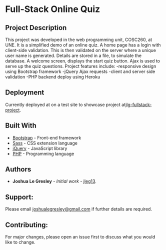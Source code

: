 # Full-Stack Online Quiz

## Project Description

This project was developed in the web programming unit, COSC260, at UNE. It is a simplified demo of an online quiz. A home page has a login with client-side validation. This is then validated on the server where a unique user name is generated. Details are stored in a file, to simulate the database. A welcome screen, displays the start quiz button. Ajax is used to serve up the quiz questions. Project features include:
  -responsive design using Bootstrap framework
  -jQuery Ajax requests
  -client and server side validation
  -PHP backend deploy using Heroku

## Deployment

Currently deployed at on a test site to showcase project at[jlg-fullstack-project](https://optimistic-yalow-ad5e25.netlify.com/#quiz).

## Built With

* [Bootstrap](https://getbootstrap.com/) - Front-end framework
* [Sass](https://sass-lang.com/) - CSS extension language
* [jQuery](https://jquery.com/) - JavaScript library
* [PHP](https://www.php.net/) - Programming language

## Authors

* **Joshua Le Gresley** - *Initial work* - [jleg13](https://https://github.com/jleg13).

## Support:
Please email joshualegresley@gmail.com if further details are required.

## Contributing:
For major changes, please open an issue first to discuss what you would like to change.
